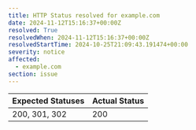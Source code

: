 ```yaml
---
title: HTTP Status resolved for example.com
date: 2024-11-12T15:16:37+00:00Z
resolved: True
resolvedWhen: 2024-11-12T15:16:37+00:00Z
resolvedStartTime: 2024-10-25T21:09:43.191474+00:00
severity: notice
affected:
  - example.com
section: issue
---
```


| Expected Statuses | Actual Status  |
|-------------------|----------------|
| 200, 301, 302 | 200 |
